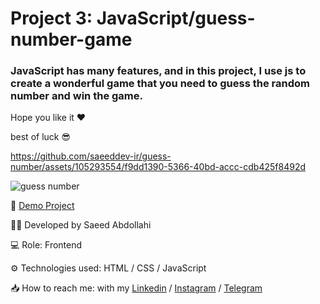 # Project 3: JavaScript/guess-number-game

### JavaScript has many features, and in this project, I use js to create a wonderful game that you need to guess the random number and win the game.

Hope you like it ❤

best of luck 😎



https://github.com/saeeddev-ir/guess-number/assets/105293554/f9dd1390-5366-40bd-accc-cdb425f8492d



![guess number](https://github.com/saeeddev-ir/guess-number/assets/105293554/63910ee2-e625-4595-9cd3-4e62275c6c69)


🔗 [Demo Project](https://saeeddev-ir.github.io/guess-number/)

👨‍💻 Developed by Saeed Abdollahi

💻 Role: Frontend

⚙ Technologies used: HTML / CSS / JavaScript

📥 How to reach me: with my [Linkedin](https://www.linkedin.com/in/saeeddev-ir) / [Instagram](https://instagram.com/saeeddev_ir) / [Telegram](https://t.me/saeeddev_ir)

